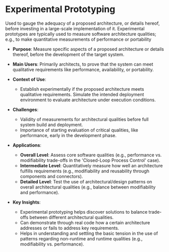 # Experimental Prototyping
Used to gauge the adequacy of a proposed architecture, or details hereof, before investing in a large-scale implementation of it. Experimental prototypes are typically used to measure software architecture qualities; e.g., to make quantitative measurements of performance or portability

- **Purpose**: Measure specific aspects of a proposed architecture or details thereof, before the development of the target system.
- **Main Users**: Primarily architects, to prove that the system can meet qualitative requirements like performance, availability, or portability.
- **Context of Use**:
  - Establish experimentally if the proposed architecture meets qualitative requirements. Simulate the intended deployment environment to evaluate architecture under execution conditions.
- **Challenges**:
  - Validity of measurements for architectural qualities before full system build and deployment.
  - Importance of starting evaluation of critical qualities, like performance, early in the development phase.
- **Applications**:
  - **Overall Level**: Assess core software qualities (e.g., performance vs. modifiability trade-offs in the 'Closed-Loop Process Control' case).
  - **Intermediate Level**: Quantitatively measure how well an architecture fulfills requirements (e.g., modifiability and reusability through components and connectors).
  - **Detailed Level**: Test the use of architectural/design patterns on overall architectural qualities (e.g., balance between modifiability and performance).

- **Key Insights**:
  - Experimental prototyping helps discover solutions to balance trade-offs between different architectural qualities.
  - Can demonstrate through real code how a certain architecture addresses or fails to address key requirements.
  - Helps in understanding and settling the basic tension in the use of patterns regarding non-runtime and runtime qualities (e.g., modifiability vs. performance).
